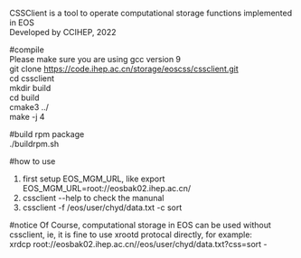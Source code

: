 CSSClient is a tool to operate computational storage functions implemented in EOS <br>
Developed by CCIHEP, 2022 <br>



#compile  
Please make sure you are using gcc version 9  
git clone https://code.ihep.ac.cn/storage/eoscss/cssclient.git      
cd cssclient  
mkdir build  
cd build  
cmake3 ../  
make -j 4 
   
#build rpm package  
./buildrpm.sh

#how to use  
1) first setup EOS_MGM_URL, like export EOS_MGM_URL=root://eosbak02.ihep.ac.cn/  
2) cssclient --help to check the manunal
3) cssclient -f /eos/user/chyd/data.txt -c sort 

#notice 
Of Course, computational storage in EOS can be used without cssclient, ie, it is fine to use xrootd protocal directly, for example:  
xrdcp root://eosbak02.ihep.ac.cn//eos/user/chyd/data.txt?css=sort - 
